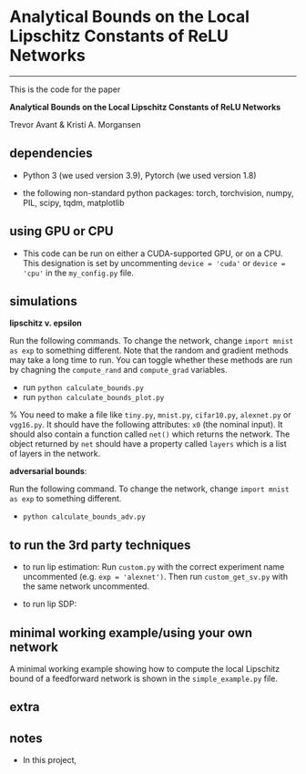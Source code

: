 # Analytical Bounds on the Local Lipschitz Constants of ReLU Networks

---

This is the code for the paper

**Analytical Bounds on the Local Lipschitz Constants of ReLU Networks**

Trevor Avant & Kristi A. Morgansen


## dependencies

* Python 3 (we used version 3.9), Pytorch (we used version 1.8)

* the following non-standard python packages: torch, torchvision, numpy, PIL, scipy, tqdm, matplotlib


## using GPU or CPU

* This code can be run on either a CUDA-supported GPU, or on a CPU. This designation is set by uncommenting `device = 'cuda'` or `device = 'cpu'` in the `my_config.py` file.


## simulations

**lipschitz v. epsilon**

Run the following commands. To change the network, change `import mnist as exp` to something different. Note that the random and gradient methods may take a long time to run. You can toggle whether these methods are run by chagning the `compute_rand` and `compute_grad` variables.
* run `python calculate_bounds.py`
* run `python calculate_bounds_plot.py`

% You need to make a file like `tiny.py`, `mnist.py`, `cifar10.py`, `alexnet.py` or `vgg16.py`. It should have the following attributes: `x0` (the nominal input). It should also contain a function called `net()` which returns the network. The object returned by `net` should have a property called `layers` which is a list of layers in the network.


**adversarial bounds**: 

Run the following command. To change the network, change `import mnist as exp` to something different.
* `python calculate_bounds_adv.py`


## to run the 3rd party techniques

* to run lip estimation:
Run `custom.py` with the correct experiment name uncommented (e.g. `exp = 'alexnet')`. Then run `custom_get_sv.py` with the same network uncommented.

* to run lip SDP:


## minimal working example/using your own network

A minimal working example showing how to compute the local Lipschitz bound of a feedforward network is shown in the `simple_example.py` file.


## extra

## notes

* In this project,
